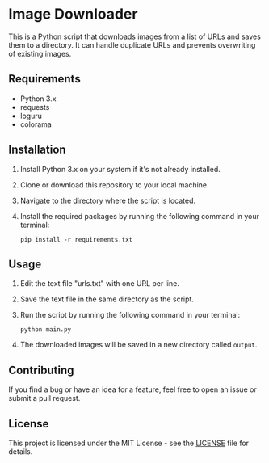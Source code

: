 # Image Downloader

This is a Python script that downloads images from a list of URLs and saves them to a directory. It can handle duplicate URLs and prevents overwriting of existing images.

## Requirements

- Python 3.x
- requests
- loguru
- colorama

## Installation

1. Install Python 3.x on your system if it's not already installed.
2. Clone or download this repository to your local machine.
3. Navigate to the directory where the script is located.
4. Install the required packages by running the following command in your terminal:

    ```
    pip install -r requirements.txt
    ```

## Usage

1. Edit the text file "urls.txt" with one URL per line.
2. Save the text file in the same directory as the script.
3. Run the script by running the following command in your terminal:

    ```
    python main.py
    ```

4. The downloaded images will be saved in a new directory called `output`.

## Contributing

If you find a bug or have an idea for a feature, feel free to open an issue or submit a pull request.

## License

This project is licensed under the MIT License - see the [LICENSE](LICENSE) file for details.
